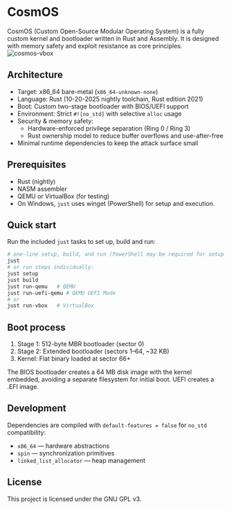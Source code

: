# CosmOS

CosmOS (Custom Open-Source Modular Operating System) is a fully custom kernel and bootloader written in Rust and Assembly. It is designed with memory safety and exploit resistance as core principles.
![cosmos-vbox](https://github.com/user-attachments/assets/73afbcbb-82c8-454e-8d95-cb299ac63ac0)

## Architecture

- Target: x86_64 bare-metal (`x86_64-unknown-none`)
- Language: Rust (10-20-2025 nightly toolchain, Rust edition 2021)
- Boot: Custom two-stage bootloader with BIOS/UEFI support
- Environment: Strict `#![no_std]` with selective `alloc` usage
- Security & memory safety:
  - Hardware-enforced privilege separation (Ring 0 / Ring 3)
  - Rust ownership model to reduce buffer overflows and use-after-free
- Minimal runtime dependencies to keep the attack surface small

## Prerequisites

- Rust (nightly)
- NASM assembler
- QEMU or VirtualBox (for testing)
- On Windows, `just` uses winget (PowerShell) for setup and execution.

## Quick start

Run the included `just` tasks to set up, build and run:

```bash
# one-line setup, build, and run (PowerShell may be required for setup on Windows)
just
# or run steps individually:
just setup
just build
just run-qemu   # QEMU
just run-uefi-qemu # QEMU UEFI Mode
# or
just run-vbox   # VirtualBox
```

## Boot process

1. Stage 1: 512-byte MBR bootloader (sector 0)  
2. Stage 2: Extended bootloader (sectors 1–64, ~32 KB)  
3. Kernel: Flat binary loaded at sector 66+

The BIOS bootloader creates a 64 MB disk image with the kernel embedded, avoiding a separate filesystem for initial boot.
UEFI creates a .EFI image.

## Development

Dependencies are compiled with `default-features = false` for `no_std` compatibility:
- `x86_64` — hardware abstractions
- `spin` — synchronization primitives
- `linked_list_allocator` — heap management

## License

This project is licensed under the GNU GPL v3.
